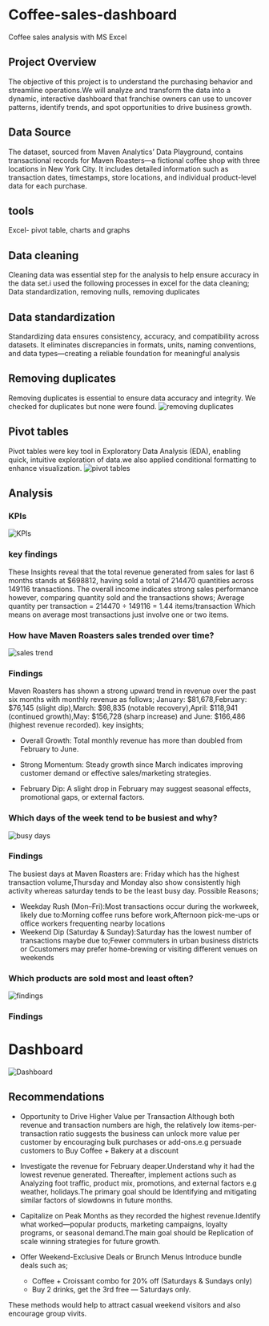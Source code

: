 # Coffee-sales-dashboard
Coffee sales analysis with MS Excel

## Project Overview
The objective of this project is to understand the purchasing behavior and streamline operations.We will analyze and transform the data into a dynamic, interactive dashboard that franchise owners can use to uncover patterns, identify trends, and spot opportunities to drive business growth.

## Data Source
The dataset, sourced from Maven Analytics’ Data Playground, contains transactional records for Maven Roasters—a fictional coffee shop with three locations in New York City. It includes detailed information such as transaction dates, timestamps, store locations, and individual product-level data for each purchase.

## tools
Excel- pivot table, charts and graphs

## Data cleaning
Cleaning data was essential step for the analysis to help ensure accuracy in the data set.i used the following processes in excel for the data cleaning;
Data standardization, removing nulls, removing duplicates

## Data standardization
Standardizing data ensures consistency, accuracy, and compatibility across datasets. It eliminates discrepancies in formats, units, naming conventions, and data types—creating a reliable foundation for meaningful analysis

## Removing duplicates
Removing duplicates is essential to ensure data accuracy and integrity. We checked for duplicates but none were found.
![removing duplicates](https://github.com/user-attachments/assets/7bcd9531-731f-4187-9c20-dc1e4d741ce2)

## Pivot tables
Pivot tables were key tool in Exploratory Data Analysis (EDA), enabling quick, intuitive exploration of data.we also applied conditional formatting to enhance visualization. 
![pivot tables](https://github.com/user-attachments/assets/7d4088bd-723f-4625-b45d-901bc6bc5de4)


## Analysis
### KPIs
![KPIs](https://github.com/user-attachments/assets/6f50d5ab-6962-4734-b481-0dc0b7895e1d)

### key findings
These Insights reveal that the total revenue generated from sales for last 6 months stands at $698812, having sold a total of 214470 quantities across 149116 transactions. The overall income indicates strong sales performance however, comparing quantity sold and the transactions shows;
Average quantity per transaction = 214470 ÷ 149116 = 1.44 items/transaction
Which means on average most transactions just involve one or two items.


### How have Maven Roasters sales trended over time?
![sales trend](https://github.com/user-attachments/assets/0f21a8c2-8e6a-4569-86f0-6f4f4a1ad158)

### Findings
Maven Roasters has shown a strong upward trend in revenue over the past six months with monthly revenue as follows;
January: $81,678,February: $76,145 (slight dip),March: $98,835 (notable recovery),April: $118,941 (continued growth),May: $156,728 (sharp increase) and June: $166,486 (highest revenue recorded).
key insights;
 - Overall Growth: Total monthly revenue has more than doubled from February to June.

 - Strong Momentum: Steady growth since March indicates improving customer demand or effective sales/marketing strategies.

 - February Dip: A slight drop in February may suggest seasonal effects, promotional gaps, or external factors.


### Which days of the week tend to be busiest and why?
![busy days](https://github.com/user-attachments/assets/1d7e2c57-12fc-421b-928c-f6b3cb149a2c)

### Findings
The busiest days at Maven Roasters are:
Friday which has the highest transaction volume,Thursday and Monday also show consistently high activity whereas saturday tends to be the least busy day.
Possible Reasons;
- Weekday Rush (Mon–Fri):Most transactions occur during the workweek, likely due to:Morning coffee runs before work,Afternoon pick-me-ups or office workers frequenting nearby locations
- Weekend Dip (Saturday & Sunday):Saturday has the lowest number of transactions maybe due to;Fewer commuters in urban business districts or Ccustomers may prefer home-brewing or visiting different venues on weekends

### Which products are sold most and least often? 
![findings](https://github.com/user-attachments/assets/be2cdcca-84e6-4bc4-a705-d40ca327051d)

### Findings



# Dashboard
![Dashboard](https://github.com/user-attachments/assets/1fe5abb4-7402-40df-987a-847425db3a93)

## Recommendations
- Opportunity to Drive Higher Value per Transaction
Although both revenue and transaction numbers are high, the relatively low items-per-transaction ratio suggests the business can unlock more value per customer by encouraging bulk purchases or add-ons.e.g persuade customers to Buy Coffee + Bakery at a discount

- Investigate the revenue for February deaper.Understand why it had the lowest revenue generated. Thereafter, implement actions such as Analyzing foot traffic, product mix, promotions, and external factors e.g weather, holidays.The primary goal should be Identifying and mitigating similar factors of slowdowns in future months.

- Capitalize on Peak Months as they recorded the highest revenue.Identify what worked—popular products, marketing campaigns, loyalty programs, or seasonal demand.The main goal should be Replication of scale winning strategies for future growth.
  
- Offer Weekend-Exclusive Deals or Brunch Menus
Introduce bundle deals such as;
   - Coffee + Croissant combo for 20% off (Saturdays & Sundays only)
   - Buy 2 drinks, get the 3rd free — Saturdays only.
     
These methods would help to attract casual weekend visitors and also encourage group vivits.



